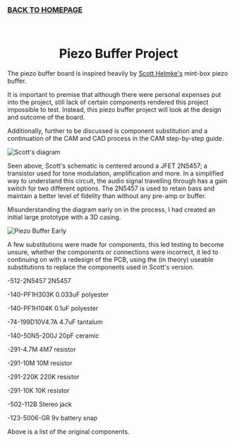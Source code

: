 ### [BACK TO HOMEPAGE](https://ejwilcoxprojects.github.io)




<br>

<h1 align="center">Piezo Buffer Project</h2>




The piezo buffer board is inspired heavily by [Scott Helmke's](http://scotthelmke.com/Mint-box-buffer.html) mint-box piezo buffer.

It is important to premise that although there were personal expenses put into the project, still lack of certain components rendered this project impossible to test. Instead, this piezo buffer project will look at the design and outcome of the board. 

Additionally, further to be discussed is component substitution and a continuation of the CAM and CAD process in the CAM step-by-step guide.

![Scott's diagram](https://i.ibb.co/zFz0LWb/Mint-box-buffer-schematic.jpg)

Seen above, Scott's schematic is centered around a JFET 2N5457; a transistor used for tone modulation, amplification and more. In a simplified way to understand this circuit, the audio signal travelling through has a gain switch for two different options. The 2N5457 is used to retain bass and maintain a better level of fidelity than without any pre-amp or buffer.

Misunderstanding the diagram early on in the process, I had created an initial large prototype with a 3D casing.

![Piezo Buffer Early](https://i.ibb.co/Mn0X93Z/piezob-buffer-holder-2-2022-Jul-31-10-32-46-AM-000-Customized-View4599899894-png-alpha.png)

A few substitutions were made for components, this led testing to become unsure, whether the components or connections were incorrect, it led to continuing on with a redesign of the PCB, using the (in theory) useable substitutions to replace the components used in Scott's version. 

-512-2N5457	2N5457

-140-PF1H303K	0.033uF polyester

-140-PF1H104K	0.1uF polyester

-74-199D10V4.7A	4.7uF tantalum

-140-50N5-200J	20pF ceramic

-291-4.7M	4M7 resistor

-291-10M	10M resistor

-291-220K	220K resistor

-291-10K	10K resistor

-502-112B	Stereo jack

-123-5006-GR	9v battery snap


Above is a list of the original components.



